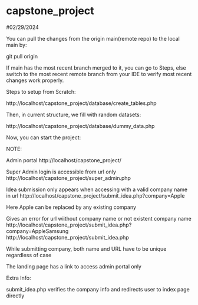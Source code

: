 # capstone_project

#02/29/2024

You can pull the changes from the origin main(remote repo) to the local main by:

git pull origin

If main has the most recent branch merged to it, you can go to Steps, else switch to the most recent remote branch from your IDE to verify most recent changes work properly.


Steps to setup from Scratch:

http://localhost/capstone_project/database/create_tables.php

Then, in current structure, we fill with random datasets:

http://localhost/capstone_project/database/dummy_data.php 

Now, you can start the project:


NOTE:

Admin portal
http://localhost/capstone_project/

Super Admin login is accessible from url only
http://localhost/capstone_project/super_admin.php

Idea submission only appears when accessing with a valid company name in url
http://localhost/capstone_project/submit_idea.php?company=Apple

Here Apple can be replaced by any existing company

Gives an error for url wiithout company name or not existent company name
http://localhost/capstone_project/submit_idea.php?company=AppleSamsung
http://localhost/capstone_project/submit_idea.php

While submitting company, both name and URL have to be unique regardless of case

The landing page has a link to access admin portal only

Extra Info:

submit_idea.php verifies the company info and redirects user to index page directly
